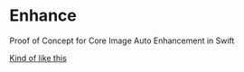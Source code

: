 Enhance
=======

Proof of Concept for Core Image Auto Enhancement in Swift

[Kind of like this](https://www.youtube.com/watch?v=LhF_56SxrGk)
